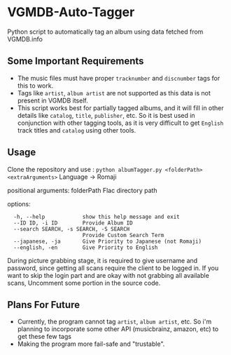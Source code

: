 #  VGMDB-Auto-Tagger
Python script to automatically tag an album using data fetched from VGMDB.info

## Some Important Requirements
* The music files must have proper `tracknumber` and `discnumber` tags for this to work.
* Tags like `artist`, `album artist` are not supported as this data is not present in VGMDB itself.
* This script works best for partially tagged albums, and it will fill in other details like `catalog`, `title`, `publisher`, etc. So it is best used in conjunction with other tagging tools, as it is very difficult to get `English` track titles and `catalog` using other tools.

## Usage
Clone the repository and use : `python albumTagger.py <folderPath> <extraArguments>`
Language -> Romaji

positional arguments:
  folderPath            Flac directory path

options:
```
  -h, --help            show this help message and exit
  --ID ID, -i ID        Provide Album ID
  --search SEARCH, -s SEARCH, -S SEARCH
                        Provide Custom Search Term
  --japanese, -ja       Give Priority to Japanese (not Romaji)
  --english, -en        Give Priority to English
```
During picture grabbing stage, it is required to give username and password, since getting all scans require the client to be logged in. If you want to skip the login part and are okay with not grabbing all available scans, Uncomment some portion in the source code.

## Plans For Future

* Currently, the program cannot tag `artist`, `album artist`, etc. So i'm planning to incorporate some other API (musicbrainz, amazon, etc) to get these few tags 
* Making the program more fail-safe and "trustable".
